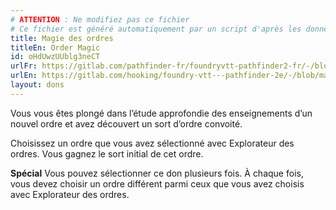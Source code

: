 ```yaml
---
# ATTENTION : Ne modifiez pas ce fichier
# Ce fichier est généré automatiquement par un script d'après les données du module Foundry VTT officiel et de sa traduction
title: Magie des ordres
titleEn: Order Magic
id: oHdUwzUUblg3neCT
urlFr: https://gitlab.com/pathfinder-fr/foundryvtt-pathfinder2-fr/-/blob/master/data/feats/oHdUwzUUblg3neCT.htm
urlEn: https://gitlab.com/hooking/foundry-vtt---pathfinder-2e/-/blob/master/packs/data/feats.db/order-magic.json
layout: dons
---
```

Vous vous êtes plongé dans l’étude approfondie des enseignements d’un nouvel ordre et avez découvert un sort d’ordre convoité.

Choisissez un ordre que vous avez sélectionné avec Explorateur des ordres. Vous gagnez le sort initial de cet ordre.

**Spécial** Vous pouvez sélectionner ce don plusieurs fois. À chaque fois, vous devez choisir un ordre différent parmi ceux que vous avez choisis avec Explorateur des ordres.
